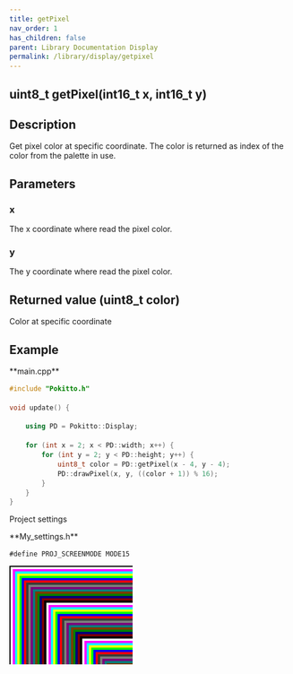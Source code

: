 ```yaml
---
title: getPixel
nav_order: 1
has_children: false
parent: Library Documentation Display
permalink: /library/display/getpixel
---
```


## uint8_t getPixel(int16_t x, int16_t y)

## Description
Get pixel color at specific coordinate. The color is returned as index of the color from the palette in use.

## Parameters

### x
The x coordinate where read the pixel color. 

### y
The y coordinate where read the pixel color.

## Returned value (uint8_t color)
Color at specific coordinate 


## Example

<div class="code-example" markdown="1">
**main.cpp**
</div>


```cpp
#include "Pokitto.h"

void update() {

    using PD = Pokitto::Display;

    for (int x = 2; x < PD::width; x++) {
        for (int y = 2; y < PD::height; y++) {
            uint8_t color = PD::getPixel(x - 4, y - 4);
            PD::drawPixel(x, y, ((color + 1)) % 16);
        }
    }
}
```

Project settings
<div class="code-example" markdown="1">
**My_settings.h**
</div>

```
#define PROJ_SCREENMODE MODE15
```

<div style="min-width: 33.33%">
    <img src="getpixel.png">
</div>
